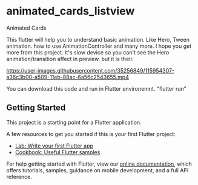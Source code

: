 # animated_cards_listview

Animated Cards

This flutter will help you to understand basic animation. Like Hero, Tween animation.
how to use AnimationController and many more.
I hope you get more from this project.
It's slow device so you can't see the Hero animation/transition affect in preview.
but it is their.


https://user-images.githubusercontent.com/35256849/115954307-a36c3b00-a509-11eb-88ac-6a56c2543655.mp4

You can download this code and run in Flutter environemnt.
"flutter run"





## Getting Started

This project is a starting point for a Flutter application.

A few resources to get you started if this is your first Flutter project:

- [Lab: Write your first Flutter app](https://flutter.dev/docs/get-started/codelab)
- [Cookbook: Useful Flutter samples](https://flutter.dev/docs/cookbook)

For help getting started with Flutter, view our
[online documentation](https://flutter.dev/docs), which offers tutorials,
samples, guidance on mobile development, and a full API reference.
